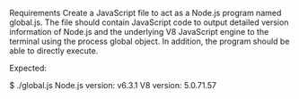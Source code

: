 Requirements
Create a JavaScript file to act as a Node.js program named global.js. The file should contain JavaScript code to output detailed version information of Node.js and the underlying V8 JavaScript engine to the terminal using the process global object. In addition, the program should be able to directly execute.

Expected:

$ ./global.js
Node.js version: v6.3.1
V8 version: 5.0.71.57